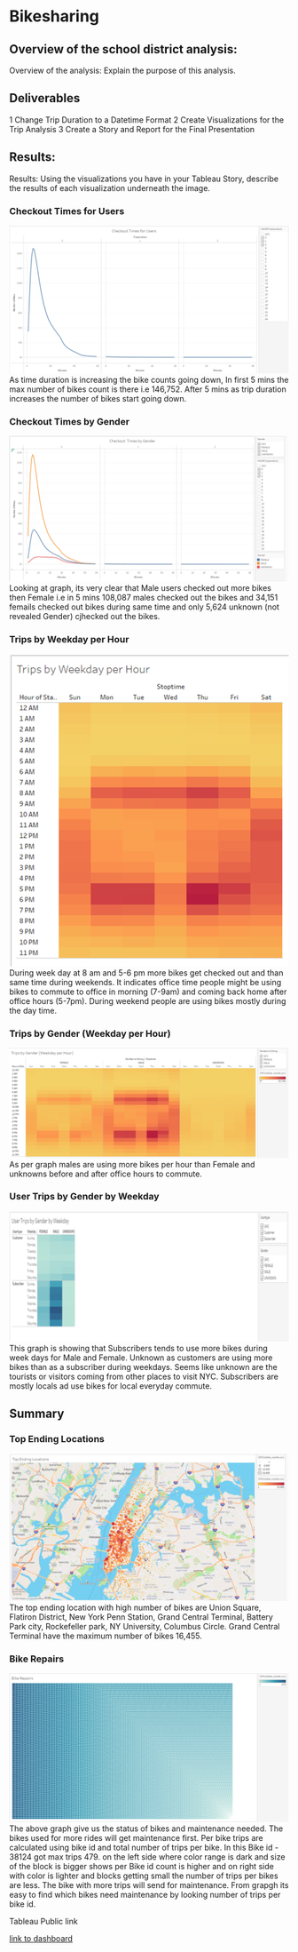 # Bikesharing

## Overview of the school district analysis:
Overview of the analysis: Explain the purpose of this analysis.

## Deliverables

1 Change Trip Duration to a Datetime Format
2 Create Visualizations for the Trip Analysis
3 Create a Story and Report for the Final Presentation

## Results:
Results: Using the visualizations you have in your Tableau Story, describe the results of each visualization underneath the image.

### Checkout Times for Users
 
 ![](https://github.com/sumanpriyah/bikesharing/blob/main/Images/Checkout%20Times%20for%20Users.png)
As time duration is increasing the bike counts going down, In first 5 mins the max number of bikes count is there i.e 146,752. 
After 5 mins as trip duration increases the number of bikes start going down. 

### Checkout Times by Gender
 ![](https://github.com/sumanpriyah/bikesharing/blob/main/Images/Checkout%20Times%20by%20Gender.png)
Looking at graph, its very clear that Male users checked out more bikes then Female i.e in 5 mins 108,087 males checked out the bikes and 34,151 femails
checked out bikes during same time and only 5,624 unknown (not revealed Gender) cjhecked out the bikes. 

### Trips by Weekday per Hour
![](https://github.com/sumanpriyah/bikesharing/blob/main/Images/Trips%20by%20Weekday%20per%20Hour.png)
During week day at 8 am and 5-6 pm more bikes get checked out and than same time during weekends. It indicates office time people might be using bikes to
commute to office in morning (7-9am) and coming back home after office hours (5-7pm). 
During weekend people are using bikes mostly during the day time. 

### Trips by Gender (Weekday per Hour)
![](https://github.com/sumanpriyah/bikesharing/blob/main/Images/Trips%20by%20Gender%20(Weekday%20per%20Hour).png)
As per graph males are using more bikes per hour than Female and unknowns before and after office hours to commute. 

### User Trips by Gender by Weekday
![](https://github.com/sumanpriyah/bikesharing/blob/main/Images/User%20Trips%20by%20Gender%20by%20Weekday.png)
This graph is showing that Subscribers tends to use more bikes during week days for Male and Female. Unknown as customers are using more bikes
than as a subscriber during weekdays. Seems like unknown are the tourists or visitors coming from other places to visit NYC. Subscribers are mostly
locals ad use bikes for local everyday commute. 



## Summary

### Top Ending Locations

![](https://github.com/sumanpriyah/bikesharing/blob/main/Images/Top%20Ending%20Locations.png)
The top ending location with high number of bikes are Union Square, Flatiron District, New York Penn Station, Grand Central Terminal, Battery Park city, 
Rockefeller park, NY University, Columbus Circle. Grand Central Terminal have the maximum number of bikes 16,455.

### Bike Repairs
![](https://github.com/sumanpriyah/bikesharing/blob/main/Images/Bike%20Repairs.png)
The above graph give us the status of bikes and maintenance needed. The bikes used for more rides will get maintenance first. Per bike trips are calculated using 
bike id and total number of trips per bike. In this Bike id - 38124 got max trips 479.
on the left side where color range is dark and size of the block is bigger shows per Bike id count is higher and on right side with color is lighter and 
blocks getting small the number of trips per bikes are less. The bike with more trips will send for maintenance. From grapgh its easy to find which bikes need
maintenance by looking number of trips per bike id. 


Tableau Public link 

[link to dashboard](www.cnn.com)